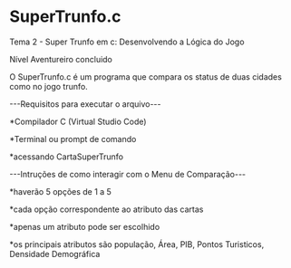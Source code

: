 # SuperTrunfo.c

Tema 2 - Super Trunfo em c: Desenvolvendo a Lógica do Jogo

Nível Aventureiro concluido

O SuperTrunfo.c é um programa que compara os status de duas cidades como no jogo trunfo.

---Requisitos para executar o arquivo---

*Compilador C (Virtual Studio Code)

*Terminal ou prompt de comando

*acessando CartaSuperTrunfo

---Intruções de como interagir com o Menu de Comparação---

*haverão 5 opções de 1 a 5

*cada opção correspondente ao atributo das cartas

*apenas um atributo pode ser escolhido

*os principais atributos são população, Área, PIB, Pontos Turisticos, Densidade Demográfica




